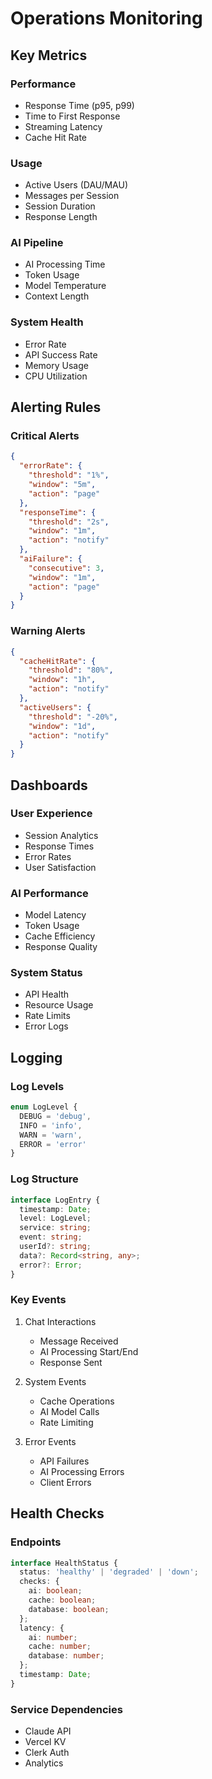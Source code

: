 # Operations Monitoring

## Key Metrics

### Performance
- Response Time (p95, p99)
- Time to First Response
- Streaming Latency
- Cache Hit Rate

### Usage
- Active Users (DAU/MAU)
- Messages per Session
- Session Duration
- Response Length

### AI Pipeline
- AI Processing Time
- Token Usage
- Model Temperature
- Context Length

### System Health
- Error Rate
- API Success Rate
- Memory Usage
- CPU Utilization

## Alerting Rules

### Critical Alerts
```json
{
  "errorRate": {
    "threshold": "1%",
    "window": "5m",
    "action": "page"
  },
  "responseTime": {
    "threshold": "2s",
    "window": "1m",
    "action": "notify"
  },
  "aiFailure": {
    "consecutive": 3,
    "window": "1m",
    "action": "page"
  }
}
```

### Warning Alerts
```json
{
  "cacheHitRate": {
    "threshold": "80%",
    "window": "1h",
    "action": "notify"
  },
  "activeUsers": {
    "threshold": "-20%",
    "window": "1d",
    "action": "notify"
  }
}
```

## Dashboards

### User Experience
- Session Analytics
- Response Times
- Error Rates
- User Satisfaction

### AI Performance
- Model Latency
- Token Usage
- Cache Efficiency
- Response Quality

### System Status
- API Health
- Resource Usage
- Rate Limits
- Error Logs

## Logging

### Log Levels
```typescript
enum LogLevel {
  DEBUG = 'debug',
  INFO = 'info',
  WARN = 'warn',
  ERROR = 'error'
}
```

### Log Structure
```typescript
interface LogEntry {
  timestamp: Date;
  level: LogLevel;
  service: string;
  event: string;
  userId?: string;
  data?: Record<string, any>;
  error?: Error;
}
```

### Key Events
1. Chat Interactions
   - Message Received
   - AI Processing Start/End
   - Response Sent

2. System Events
   - Cache Operations
   - AI Model Calls
   - Rate Limiting

3. Error Events
   - API Failures
   - AI Processing Errors
   - Client Errors

## Health Checks

### Endpoints
```typescript
interface HealthStatus {
  status: 'healthy' | 'degraded' | 'down';
  checks: {
    ai: boolean;
    cache: boolean;
    database: boolean;
  };
  latency: {
    ai: number;
    cache: number;
    database: number;
  };
  timestamp: Date;
}
```

### Service Dependencies
- Claude API
- Vercel KV
- Clerk Auth
- Analytics